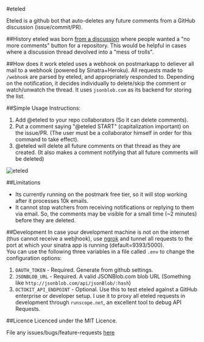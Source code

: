 #eteled

Eteled is a github bot that auto-deletes any future comments from a GitHub discussion (issue/commit/PR).

##History
eteled was born [from a discussion](https://github.com/isaacs/github/issues/38) where people wanted a "no more comments" button for a repository. This would be helpful in cases where a discussion thread devolved into a "mess of trolls".

##How does it work
eteled uses a webhook on postmarkapp to deliever all mail to a webhook (powered by Sinatra+Heroku). All requests made to `/webhook` are parsed by eteled, and appropriately responded to. Depending on the notification, it decides individually to delete/skip the comment or watch/unwatch the thread. It uses `jsonblob.com` as its backend for storing the list.

##Simple Usage Instructions:

1. Add @eteled to your repo collaborators (So it can delete comments). 
2. Put a comment saying "@eteled START" (capitalization important) on the issue/PR. (The user must be a collaborator himself in order for this command to take effect).
3. @eteled will delete all future comments on that thread as they are created. (It also makes a comment notifying that all future comments will be deleted)

![eteled](https://f.cloud.github.com/assets/584253/1665353/385f6838-5c36-11e3-9e65-f226d56ad0bb.png)

##Limitations

- Its currently running on the postmark free tier, so it will stop working after it processes 10k emails. 
- It cannot stop watchers from receiving notifications or replying to them via email. So, the comments may be visible for a small time (~2 minutes) before they are deleted.

##Development
In case your development machine is not on the internet (thus cannot receive a webjhook), use [ngrok](https://ngrok.com/) and tunnel all requests to the
port at which your sinatra app is running (default=9393/5000).  
You can use the following three variables in a file called `.env` to
change the configuration options:
1. `OAUTH_TOKEN` - Required. Generate from github settings.
2. `JSONBLOB_URL` - Required. A valid JSONBlob.com blob URL (Something like `http://jsonblob.com/api/jsonBlob/:hash`)
3. `OCTOKIT_API_ENDPOINT` - Optional. Use this to test eteled against a GitHub enterprise or developer setup. I use it to proxy all eteled requests in development through `runscope.net`, an excellent tool to debug API Requests.

##Licence
Licenced under the MIT Licence.

File any issues/bugs/feature-requests [here](https://github.com/eteled/issues/issues/new)
